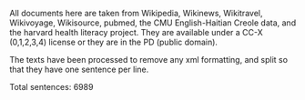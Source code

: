 All documents here are taken from Wikipedia, Wikinews, Wikitravel, Wikivoyage, Wikisource, pubmed, the CMU English-Haitian Creole data, and the harvard health literacy project. 
They are available under a CC-X (0,1,2,3,4) license or they are in the PD (public domain).

The texts have been processed to remove any xml formatting, and split so that they have one sentence per line.

Total sentences: 6989

